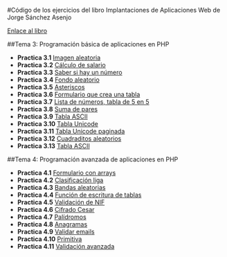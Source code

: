 #Código de los ejercicios del libro Implantaciones de Aplicaciones Web de Jorge Sánchez Asenjo

[Enlace al libro](http://www.garceta.es/libro.php?ISBN=978-84-1622-830-0)

##Tema 3: Programación básica de aplicaciones en PHP
* **Practica 3.1** [Imagen aleatoria](3-php-basico/practica-3-1/) 
* **Practica 3.2** [Cálculo de salario](3-php-basico/practica-3-2/) 
* **Practica 3.3** [Saber si hay un número](3-php-basico/practica-3-3/) 
* **Practica 3.4** [Fondo aleatorio](3-php-basico/practica-3-4/) 
* **Practica 3.5** [Asteriscos](3-php-basico/practica-3-5/) 
* **Practica 3.6** [Formulario que crea una tabla](3-php-basico/practica-3-6/) 
* **Practica 3.7** [Lista de números, tabla de 5 en 5](3-php-basico/practica-3-7/) 
* **Practica 3.8** [Suma de pares](3-php-basico/practica-3-8/) 
* **Practica 3.9** [Tabla ASCII](3-php-basico/practica-3-9/) 
* **Practica 3.10** [Tabla Unicode](3-php-basico/practica-3-10/) 
* **Practica 3.11** [Tabla Unicode paginada](3-php-basico/practica-3-11/) 
* **Practica 3.12** [Cuadraditos aleatorios](3-php-basico/practica-3-12/) 
* **Practica 3.13** [Tabla ASCII](3-php-basico/practica-3-13/) 

##Tema 4: Programación avanzada de aplicaciones en PHP
* **Practica 4.1** [Formulario con arrays](4-php-avanzado/practica-4-1/) 
* **Practica 4.2** [Clasificación liga](4-php-avanzado/practica-4-2/)
* **Practica 4.3** [Bandas aleatorias](4-php-avanzado/practica-4-3/) 
* **Practica 4.4** [Función de escritura de tablas](4-php-avanzado/practica-4-4/) 
* **Practica 4.5** [Validación de NIF](4-php-avanzado/practica-4-5/) 
* **Practica 4.6** [Cifrado Cesar](4-php-avanzado/practica-4-6/) 
* **Practica 4.7** [Palídromos](4-php-avanzado/practica-4-7/) 
* **Practica 4.8** [Anagramas](4-php-avanzado/practica-4-8/) 
* **Practica 4.9** [Validar emails](4-php-avanzado/practica-4-9/) 
* **Practica 4.10** [Primitiva](4-php-avanzado/practica-4-10/) 
* **Practica 4.11** [Validación avanzada](4-php-avanzado/practica-4-11/) 
